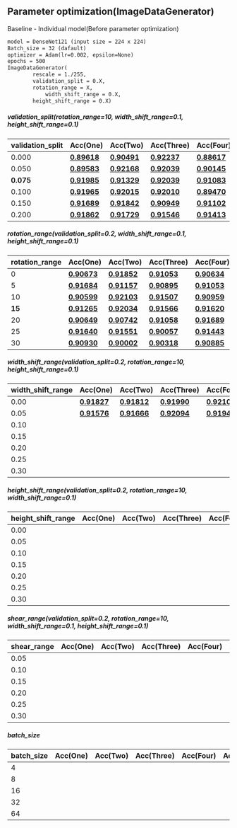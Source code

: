 ## Parameter optimization(ImageDataGenerator)

Baseline - Individual model(Before parameter optimization)

```markdown
model = DenseNet121 (input size = 224 x 224)
Batch_size = 32 (dafault)
optimizer = Adam(lr=0.002, epsilon=None)
epochs = 500
ImageDataGenerator(
		rescale = 1./255, 
		validation_split = 0.X,
  		rotation_range = X,
    		width_shift_range = 0.X,
		height_shift_range = 0.X)
```

##### validation_split(rotation_range=10, width_shift_range=0.1, height_shift_range=0.1)

| validation_split | Acc(One)                                                     | Acc(Two)                                                     | Acc(Three)                                                   | Acc(Four)                                                    | Acc(Five)                                                    | Average      |
| ---------------- | ------------------------------------------------------------ | ------------------------------------------------------------ | ------------------------------------------------------------ | ------------------------------------------------------------ | ------------------------------------------------------------ | ------------ |
| 0.000            | [**0.89618**](https://github.com/d9249/DACON/blob/main/%EC%BB%B4%ED%93%A8%ED%84%B0%20%EB%B9%84%EC%A0%84%20%ED%95%99%EC%8A%B5%20%EA%B2%BD%EC%A7%84%20%EB%8C%80%ED%9A%8C/Parameter%20optimization(ImageDataGenerator)/Validation_split/Validation_split_0.000_1_DenseNet121(public-0.92647%2C%20private-0.89618).ipynb) | [**0.90491**](https://github.com/d9249/DACON/blob/main/%EC%BB%B4%ED%93%A8%ED%84%B0%20%EB%B9%84%EC%A0%84%20%ED%95%99%EC%8A%B5%20%EA%B2%BD%EC%A7%84%20%EB%8C%80%ED%9A%8C/Parameter%20optimization(ImageDataGenerator)/Validation_split/Validation_split_0.000_2_DenseNet121(public-0.92647%2C%20private-0.90491).ipynb) | [**0.92237**](https://github.com/d9249/DACON/blob/main/%EC%BB%B4%ED%93%A8%ED%84%B0%20%EB%B9%84%EC%A0%84%20%ED%95%99%EC%8A%B5%20%EA%B2%BD%EC%A7%84%20%EB%8C%80%ED%9A%8C/Parameter%20optimization(ImageDataGenerator)/Validation_split/Validation_split_0.000_3_DenseNet121(public-0.94117%2C%20private-0.92237).ipynb) | [**0.88617**](https://github.com/d9249/DACON/blob/main/%EC%BB%B4%ED%93%A8%ED%84%B0%20%EB%B9%84%EC%A0%84%20%ED%95%99%EC%8A%B5%20%EA%B2%BD%EC%A7%84%20%EB%8C%80%ED%9A%8C/Parameter%20optimization(ImageDataGenerator)/Validation_split/Validation_split_0.000_4_DenseNet121(public-0.91176%2C%20private-0.88617).ipynb) | [**0.91448**](https://github.com/d9249/DACON/blob/main/%EC%BB%B4%ED%93%A8%ED%84%B0%20%EB%B9%84%EC%A0%84%20%ED%95%99%EC%8A%B5%20%EA%B2%BD%EC%A7%84%20%EB%8C%80%ED%9A%8C/Parameter%20optimization(ImageDataGenerator)/Validation_split/Validation_split_0.000_5_DenseNet121(public-0.94117%2C%20private-0.91448).ipynb) | 0.904822     |
| 0.050            | [**0.89583**](https://github.com/d9249/DACON/blob/main/%EC%BB%B4%ED%93%A8%ED%84%B0%20%EB%B9%84%EC%A0%84%20%ED%95%99%EC%8A%B5%20%EA%B2%BD%EC%A7%84%20%EB%8C%80%ED%9A%8C/Parameter%20optimization(ImageDataGenerator)/Validation_split/Validation_split_0.050_1_DenseNet121(public-0.91176%2C%20private-0.89583).ipynb) | [**0.92168**](https://github.com/d9249/DACON/blob/main/%EC%BB%B4%ED%93%A8%ED%84%B0%20%EB%B9%84%EC%A0%84%20%ED%95%99%EC%8A%B5%20%EA%B2%BD%EC%A7%84%20%EB%8C%80%ED%9A%8C/Parameter%20optimization(ImageDataGenerator)/Validation_split/Validation_split_0.050_2_DenseNet121(public-0.93627%2C%20private-0.92168).ipynb) | [**0.92039**](https://github.com/d9249/DACON/blob/main/%EC%BB%B4%ED%93%A8%ED%84%B0%20%EB%B9%84%EC%A0%84%20%ED%95%99%EC%8A%B5%20%EA%B2%BD%EC%A7%84%20%EB%8C%80%ED%9A%8C/Parameter%20optimization(ImageDataGenerator)/Validation_split/Validation_split_0.050_3_DenseNet121(public-0.93627%2C%20private-0.92039).ipynb) | [**0.90145**](https://github.com/d9249/DACON/blob/main/%EC%BB%B4%ED%93%A8%ED%84%B0%20%EB%B9%84%EC%A0%84%20%ED%95%99%EC%8A%B5%20%EA%B2%BD%EC%A7%84%20%EB%8C%80%ED%9A%8C/Parameter%20optimization(ImageDataGenerator)/Validation_split/Validation_split_0.050_4_DenseNet121(public-0.90686%2C%20private-0.90145).ipynb) | [**0.88434**](https://github.com/d9249/DACON/blob/main/%EC%BB%B4%ED%93%A8%ED%84%B0%20%EB%B9%84%EC%A0%84%20%ED%95%99%EC%8A%B5%20%EA%B2%BD%EC%A7%84%20%EB%8C%80%ED%9A%8C/Parameter%20optimization(ImageDataGenerator)/Validation_split/Validation_split_0.050_5_DenseNet121(public-0.91666%2C%20private-0.88434).ipynb) | 0.904738     |
| **0.075**        | [**0.91985**](https://github.com/d9249/DACON/blob/main/%EC%BB%B4%ED%93%A8%ED%84%B0%20%EB%B9%84%EC%A0%84%20%ED%95%99%EC%8A%B5%20%EA%B2%BD%EC%A7%84%20%EB%8C%80%ED%9A%8C/Parameter%20optimization(ImageDataGenerator)/Validation_split/Validation_split_0.075_1_DenseNet121(public-0.92647%2C%20private-0.91985).ipynb) | [**0.91329**](https://github.com/d9249/DACON/blob/main/%EC%BB%B4%ED%93%A8%ED%84%B0%20%EB%B9%84%EC%A0%84%20%ED%95%99%EC%8A%B5%20%EA%B2%BD%EC%A7%84%20%EB%8C%80%ED%9A%8C/Parameter%20optimization(ImageDataGenerator)/Validation_split/Validation_split_0.075_2_DenseNet121(public-0.92647%2C%20private-0.91329).ipynb) | [**0.92039**](https://github.com/d9249/DACON/blob/main/%EC%BB%B4%ED%93%A8%ED%84%B0%20%EB%B9%84%EC%A0%84%20%ED%95%99%EC%8A%B5%20%EA%B2%BD%EC%A7%84%20%EB%8C%80%ED%9A%8C/Parameter%20optimization(ImageDataGenerator)/Validation_split/Validation_split_0.075_3_DenseNet121(public-0.95098%2C%20private-0.92039).ipynb) | [**0.91083**](https://github.com/d9249/DACON/blob/main/%EC%BB%B4%ED%93%A8%ED%84%B0%20%EB%B9%84%EC%A0%84%20%ED%95%99%EC%8A%B5%20%EA%B2%BD%EC%A7%84%20%EB%8C%80%ED%9A%8C/Parameter%20optimization(ImageDataGenerator)/Validation_split/Validation_split_0.075_4_DenseNet121(public-0.91176%2C%20private-0.91083).ipynb) | [**0.92192**](https://github.com/d9249/DACON/blob/main/%EC%BB%B4%ED%93%A8%ED%84%B0%20%EB%B9%84%EC%A0%84%20%ED%95%99%EC%8A%B5%20%EA%B2%BD%EC%A7%84%20%EB%8C%80%ED%9A%8C/Parameter%20optimization(ImageDataGenerator)/Validation_split/Validation_split_0.075_5_DenseNet121(public-0.95098%2C%20private-0.92192).ipynb) | **0.917256** |
| 0.100            | [**0.91965**](https://github.com/d9249/DACON/blob/main/%EC%BB%B4%ED%93%A8%ED%84%B0%20%EB%B9%84%EC%A0%84%20%ED%95%99%EC%8A%B5%20%EA%B2%BD%EC%A7%84%20%EB%8C%80%ED%9A%8C/Parameter%20optimization(ImageDataGenerator)/Validation_split/Validation_split_0.100_1_DenseNet121(public-0.94117%2C%20private-0.91965).ipynb) | [**0.92015**](https://github.com/d9249/DACON/blob/main/%EC%BB%B4%ED%93%A8%ED%84%B0%20%EB%B9%84%EC%A0%84%20%ED%95%99%EC%8A%B5%20%EA%B2%BD%EC%A7%84%20%EB%8C%80%ED%9A%8C/Parameter%20optimization(ImageDataGenerator)/Validation_split/Validation_split_0.100_2_DenseNet121(public-0.91176%2C%20private-0.92015).ipynb) | [**0.92010**](https://github.com/d9249/DACON/blob/main/%EC%BB%B4%ED%93%A8%ED%84%B0%20%EB%B9%84%EC%A0%84%20%ED%95%99%EC%8A%B5%20%EA%B2%BD%EC%A7%84%20%EB%8C%80%ED%9A%8C/Parameter%20optimization(ImageDataGenerator)/Validation_split/Validation_split_0.100_3_DenseNet121(public-0.93137%2C%20private-0.92010).ipynb) | [**0.89470**](https://github.com/d9249/DACON/blob/main/%EC%BB%B4%ED%93%A8%ED%84%B0%20%EB%B9%84%EC%A0%84%20%ED%95%99%EC%8A%B5%20%EA%B2%BD%EC%A7%84%20%EB%8C%80%ED%9A%8C/Parameter%20optimization(ImageDataGenerator)/Validation_split/Validation_split_0.100_4_DenseNet121(public-0.94117%2C%20private-0.89470).ipynb) | [**0.91359**](https://github.com/d9249/DACON/blob/main/%EC%BB%B4%ED%93%A8%ED%84%B0%20%EB%B9%84%EC%A0%84%20%ED%95%99%EC%8A%B5%20%EA%B2%BD%EC%A7%84%20%EB%8C%80%ED%9A%8C/Parameter%20optimization(ImageDataGenerator)/Validation_split/Validation_split_0.100_5_DenseNet121(public-0.90686%2C%20private-0.91359).ipynb) | 0.913638     |
| 0.150            | [**0.91689**](https://github.com/d9249/DACON/blob/main/%EC%BB%B4%ED%93%A8%ED%84%B0%20%EB%B9%84%EC%A0%84%20%ED%95%99%EC%8A%B5%20%EA%B2%BD%EC%A7%84%20%EB%8C%80%ED%9A%8C/Parameter%20optimization(ImageDataGenerator)/Validation_split/Validation_split_0.150_1_DenseNet121(public-0.93627%2C%20private-0.91689).ipynb) | [**0.91842**](https://github.com/d9249/DACON/blob/main/%EC%BB%B4%ED%93%A8%ED%84%B0%20%EB%B9%84%EC%A0%84%20%ED%95%99%EC%8A%B5%20%EA%B2%BD%EC%A7%84%20%EB%8C%80%ED%9A%8C/Parameter%20optimization(ImageDataGenerator)/Validation_split/Validation_split_0.150_2_DenseNet121(public-0.92647%2C%20private-0.91842).ipynb) | [**0.90949**](https://github.com/d9249/DACON/blob/main/%EC%BB%B4%ED%93%A8%ED%84%B0%20%EB%B9%84%EC%A0%84%20%ED%95%99%EC%8A%B5%20%EA%B2%BD%EC%A7%84%20%EB%8C%80%ED%9A%8C/Parameter%20optimization(ImageDataGenerator)/Validation_split/Validation_split_0.150_3_DenseNet121(public-0.93137%2C%20private-0.90949).ipynb) | [**0.91102**](https://github.com/d9249/DACON/blob/main/%EC%BB%B4%ED%93%A8%ED%84%B0%20%EB%B9%84%EC%A0%84%20%ED%95%99%EC%8A%B5%20%EA%B2%BD%EC%A7%84%20%EB%8C%80%ED%9A%8C/Parameter%20optimization(ImageDataGenerator)/Validation_split/Validation_split_0.150_4_DenseNet121(public-0.91176%2C%20private-0.91102).ipynb) | [**0.92010**](https://github.com/d9249/DACON/blob/main/%EC%BB%B4%ED%93%A8%ED%84%B0%20%EB%B9%84%EC%A0%84%20%ED%95%99%EC%8A%B5%20%EA%B2%BD%EC%A7%84%20%EB%8C%80%ED%9A%8C/Parameter%20optimization(ImageDataGenerator)/Validation_split/Validation_split_0.150_5_DenseNet121(public-0.92647%2C%20private-0.92010).ipynb) | 0.915184     |
| 0.200            | [**0.91862**](https://github.com/d9249/DACON/blob/main/%EC%BB%B4%ED%93%A8%ED%84%B0%20%EB%B9%84%EC%A0%84%20%ED%95%99%EC%8A%B5%20%EA%B2%BD%EC%A7%84%20%EB%8C%80%ED%9A%8C/Parameter%20optimization(ImageDataGenerator)/Validation_split/Validation_split_0.200_1_DenseNet121(public-0.91666%2C%20private-0.91862).ipynb) | [**0.91729**](https://github.com/d9249/DACON/blob/main/%EC%BB%B4%ED%93%A8%ED%84%B0%20%EB%B9%84%EC%A0%84%20%ED%95%99%EC%8A%B5%20%EA%B2%BD%EC%A7%84%20%EB%8C%80%ED%9A%8C/Parameter%20optimization(ImageDataGenerator)/Validation_split/Validation_split_0.200_2_DenseNet121(public-0.92647%2C%20private-0.91729).ipynb) | [**0.91546**](https://github.com/d9249/DACON/blob/main/%EC%BB%B4%ED%93%A8%ED%84%B0%20%EB%B9%84%EC%A0%84%20%ED%95%99%EC%8A%B5%20%EA%B2%BD%EC%A7%84%20%EB%8C%80%ED%9A%8C/Parameter%20optimization(ImageDataGenerator)/Validation_split/Validation_split_0.200_3_DenseNet121(public-0.94117%2C%20private-0.91546).ipynb) | [**0.91413**](https://github.com/d9249/DACON/blob/main/%EC%BB%B4%ED%93%A8%ED%84%B0%20%EB%B9%84%EC%A0%84%20%ED%95%99%EC%8A%B5%20%EA%B2%BD%EC%A7%84%20%EB%8C%80%ED%9A%8C/Parameter%20optimization(ImageDataGenerator)/Validation_split/Validation_split_0.200_4_DenseNet121(public-0.91666%2C%20private-0.91413).ipynb) | [**0.91073**](https://github.com/d9249/DACON/blob/main/%EC%BB%B4%ED%93%A8%ED%84%B0%20%EB%B9%84%EC%A0%84%20%ED%95%99%EC%8A%B5%20%EA%B2%BD%EC%A7%84%20%EB%8C%80%ED%9A%8C/Parameter%20optimization(ImageDataGenerator)/Validation_split/Validation_split_0.200_5_DenseNet121(public-0.92156%2C%20private-0.91073).ipynb) | 0.915246     |

##### rotation_range(validation_split=0.2, width_shift_range=0.1, height_shift_range=0.1)

| rotation_range | Acc(One)                                                     | Acc(Two)                                                     | Acc(Three)                                                   | Acc(Four)                                                    | Acc(Five)                                                    | Average      |
| -------------- | ------------------------------------------------------------ | ------------------------------------------------------------ | ------------------------------------------------------------ | ------------------------------------------------------------ | ------------------------------------------------------------ | ------------ |
| 0              | [**0.90673**](https://github.com/d9249/DACON/blob/main/%EC%BB%B4%ED%93%A8%ED%84%B0%20%EB%B9%84%EC%A0%84%20%ED%95%99%EC%8A%B5%20%EA%B2%BD%EC%A7%84%20%EB%8C%80%ED%9A%8C/Parameter%20optimization(ImageDataGenerator)/Rotation_range/Rotation_range_00_1_DenseNet121(public-0.88725%2C%20private-0.90673).ipynb) | [**0.91852**](https://github.com/d9249/DACON/blob/main/%EC%BB%B4%ED%93%A8%ED%84%B0%20%EB%B9%84%EC%A0%84%20%ED%95%99%EC%8A%B5%20%EA%B2%BD%EC%A7%84%20%EB%8C%80%ED%9A%8C/Parameter%20optimization(ImageDataGenerator)/Rotation_range/Rotation_range_00_2_DenseNet121(public-0.95098%2C%20private-0.91852).ipynb) | [**0.91053**](https://github.com/d9249/DACON/blob/main/%EC%BB%B4%ED%93%A8%ED%84%B0%20%EB%B9%84%EC%A0%84%20%ED%95%99%EC%8A%B5%20%EA%B2%BD%EC%A7%84%20%EB%8C%80%ED%9A%8C/Parameter%20optimization(ImageDataGenerator)/Rotation_range/Rotation_range_00_3_DenseNet121(public-0.93627%2C%20private-0.91053).ipynb) | [**0.90634**](https://github.com/d9249/DACON/blob/main/%EC%BB%B4%ED%93%A8%ED%84%B0%20%EB%B9%84%EC%A0%84%20%ED%95%99%EC%8A%B5%20%EA%B2%BD%EC%A7%84%20%EB%8C%80%ED%9A%8C/Parameter%20optimization(ImageDataGenerator)/Rotation_range/Rotation_range_00_4_DenseNet121(public-0.91176%2C%20private-0.90634).ipynb) | [**0.91581**](https://github.com/d9249/DACON/blob/main/%EC%BB%B4%ED%93%A8%ED%84%B0%20%EB%B9%84%EC%A0%84%20%ED%95%99%EC%8A%B5%20%EA%B2%BD%EC%A7%84%20%EB%8C%80%ED%9A%8C/Parameter%20optimization(ImageDataGenerator)/Rotation_range/Rotation_range_00_5_DenseNet121(public-0.93137%2C%20private-0.91581).ipynb) | 0.911586     |
| 5              | [**0.91684**](https://github.com/d9249/DACON/blob/main/%EC%BB%B4%ED%93%A8%ED%84%B0%20%EB%B9%84%EC%A0%84%20%ED%95%99%EC%8A%B5%20%EA%B2%BD%EC%A7%84%20%EB%8C%80%ED%9A%8C/Parameter%20optimization(ImageDataGenerator)/Rotation_range/Rotation_range_05_1_DenseNet121(public-0.94117%2C%20private-0.91684).ipynb) | [**0.91157**](https://github.com/d9249/DACON/blob/main/%EC%BB%B4%ED%93%A8%ED%84%B0%20%EB%B9%84%EC%A0%84%20%ED%95%99%EC%8A%B5%20%EA%B2%BD%EC%A7%84%20%EB%8C%80%ED%9A%8C/Parameter%20optimization(ImageDataGenerator)/Rotation_range/Rotation_range_05_2_DenseNet121(public-0.93137%2C%20private-0.91157).ipynb) | [**0.90895**](https://github.com/d9249/DACON/blob/main/%EC%BB%B4%ED%93%A8%ED%84%B0%20%EB%B9%84%EC%A0%84%20%ED%95%99%EC%8A%B5%20%EA%B2%BD%EC%A7%84%20%EB%8C%80%ED%9A%8C/Parameter%20optimization(ImageDataGenerator)/Rotation_range/Rotation_range_05_3_DenseNet121(public-0.91176%2C%20private-0.90895).ipynb) | [**0.91053**](https://github.com/d9249/DACON/blob/main/%EC%BB%B4%ED%93%A8%ED%84%B0%20%EB%B9%84%EC%A0%84%20%ED%95%99%EC%8A%B5%20%EA%B2%BD%EC%A7%84%20%EB%8C%80%ED%9A%8C/Parameter%20optimization(ImageDataGenerator)/Rotation_range/Rotation_range_05_4_DenseNet121(public-0.94117%2C%20private-0.91053).ipynb) | [**0.90969**](https://github.com/d9249/DACON/blob/main/%EC%BB%B4%ED%93%A8%ED%84%B0%20%EB%B9%84%EC%A0%84%20%ED%95%99%EC%8A%B5%20%EA%B2%BD%EC%A7%84%20%EB%8C%80%ED%9A%8C/Parameter%20optimization(ImageDataGenerator)/Rotation_range/Rotation_range_05_5_DenseNet121(public-0.91666%2C%20private-0.90969).ipynb) | 0.911516     |
| 10             | [**0.90599**](https://github.com/d9249/DACON/blob/main/%EC%BB%B4%ED%93%A8%ED%84%B0%20%EB%B9%84%EC%A0%84%20%ED%95%99%EC%8A%B5%20%EA%B2%BD%EC%A7%84%20%EB%8C%80%ED%9A%8C/Parameter%20optimization(ImageDataGenerator)/Rotation_range/Rotation_range_10_1_DenseNet121(public-0.90686%2C%20private-0.90599).ipynb) | [**0.92103**](https://github.com/d9249/DACON/blob/main/%EC%BB%B4%ED%93%A8%ED%84%B0%20%EB%B9%84%EC%A0%84%20%ED%95%99%EC%8A%B5%20%EA%B2%BD%EC%A7%84%20%EB%8C%80%ED%9A%8C/Parameter%20optimization(ImageDataGenerator)/Rotation_range/Rotation_range_10_2_DenseNet121(public-0.95098%2C%20private-0.92103).ipynb) | [**0.91507**](https://github.com/d9249/DACON/blob/main/%EC%BB%B4%ED%93%A8%ED%84%B0%20%EB%B9%84%EC%A0%84%20%ED%95%99%EC%8A%B5%20%EA%B2%BD%EC%A7%84%20%EB%8C%80%ED%9A%8C/Parameter%20optimization(ImageDataGenerator)/Rotation_range/Rotation_range_10_3_DenseNet121(public-0.92647%2C%20private-0.91507).ipynb) | [**0.90959**](https://github.com/d9249/DACON/blob/main/%EC%BB%B4%ED%93%A8%ED%84%B0%20%EB%B9%84%EC%A0%84%20%ED%95%99%EC%8A%B5%20%EA%B2%BD%EC%A7%84%20%EB%8C%80%ED%9A%8C/Parameter%20optimization(ImageDataGenerator)/Rotation_range/Rotation_range_10_4_DenseNet121(public-0.90196%2C%20private-0.90959).ipynb) | [**0.91822**](https://github.com/d9249/DACON/blob/main/%EC%BB%B4%ED%93%A8%ED%84%B0%20%EB%B9%84%EC%A0%84%20%ED%95%99%EC%8A%B5%20%EA%B2%BD%EC%A7%84%20%EB%8C%80%ED%9A%8C/Parameter%20optimization(ImageDataGenerator)/Rotation_range/Rotation_range_10_5_DenseNet121(public-0.94607%2C%20private-0.91822).ipynb) | 0.91398      |
| **15**         | [**0.91265**](https://github.com/d9249/DACON/blob/main/%EC%BB%B4%ED%93%A8%ED%84%B0%20%EB%B9%84%EC%A0%84%20%ED%95%99%EC%8A%B5%20%EA%B2%BD%EC%A7%84%20%EB%8C%80%ED%9A%8C/Parameter%20optimization(ImageDataGenerator)/Rotation_range/Rotation_range_15_1_DenseNet121(public-0.92647%2C%20private-0.91265).ipynb) | [**0.92034**](https://github.com/d9249/DACON/blob/main/%EC%BB%B4%ED%93%A8%ED%84%B0%20%EB%B9%84%EC%A0%84%20%ED%95%99%EC%8A%B5%20%EA%B2%BD%EC%A7%84%20%EB%8C%80%ED%9A%8C/Parameter%20optimization(ImageDataGenerator)/Rotation_range/Rotation_range_15_2_DenseNet121(public-0.92156%2C%20private-0.92034).ipynb) | [**0.91566**](https://github.com/d9249/DACON/blob/main/%EC%BB%B4%ED%93%A8%ED%84%B0%20%EB%B9%84%EC%A0%84%20%ED%95%99%EC%8A%B5%20%EA%B2%BD%EC%A7%84%20%EB%8C%80%ED%9A%8C/Parameter%20optimization(ImageDataGenerator)/Rotation_range/Rotation_range_15_3_DenseNet121(public-0.95588%2C%20private-0.91566).ipynb) | [**0.91620**](https://github.com/d9249/DACON/blob/main/%EC%BB%B4%ED%93%A8%ED%84%B0%20%EB%B9%84%EC%A0%84%20%ED%95%99%EC%8A%B5%20%EA%B2%BD%EC%A7%84%20%EB%8C%80%ED%9A%8C/Parameter%20optimization(ImageDataGenerator)/Rotation_range/Rotation_range_15_4_DenseNet121(public-0.93137%2C%20private-0.91620).ipynb) | [**0.91319**](https://github.com/d9249/DACON/blob/main/%EC%BB%B4%ED%93%A8%ED%84%B0%20%EB%B9%84%EC%A0%84%20%ED%95%99%EC%8A%B5%20%EA%B2%BD%EC%A7%84%20%EB%8C%80%ED%9A%8C/Parameter%20optimization(ImageDataGenerator)/Rotation_range/Rotation_range_15_5_DenseNet121(public-0.92156%2C%20private-0.91319).ipynb) | **0.915608** |
| 20             | [**0.90649**](https://github.com/d9249/DACON/blob/main/%EC%BB%B4%ED%93%A8%ED%84%B0%20%EB%B9%84%EC%A0%84%20%ED%95%99%EC%8A%B5%20%EA%B2%BD%EC%A7%84%20%EB%8C%80%ED%9A%8C/Parameter%20optimization(ImageDataGenerator)/Rotation_range/Rotation_range_20_1_DenseNet121(public-0.91176%2C%20private-0.90649).ipynb) | [**0.90742**](https://github.com/d9249/DACON/blob/main/%EC%BB%B4%ED%93%A8%ED%84%B0%20%EB%B9%84%EC%A0%84%20%ED%95%99%EC%8A%B5%20%EA%B2%BD%EC%A7%84%20%EB%8C%80%ED%9A%8C/Parameter%20optimization(ImageDataGenerator)/Rotation_range/Rotation_range_20_2_DenseNet121(public-0.90686%2C%20private-0.90742).ipynb) | [**0.91058**](https://github.com/d9249/DACON/blob/main/%EC%BB%B4%ED%93%A8%ED%84%B0%20%EB%B9%84%EC%A0%84%20%ED%95%99%EC%8A%B5%20%EA%B2%BD%EC%A7%84%20%EB%8C%80%ED%9A%8C/Parameter%20optimization(ImageDataGenerator)/Rotation_range/Rotation_range_20_3_DenseNet121(public-0.90686%2C%20private-0.91058).ipynb) | [**0.91689**](https://github.com/d9249/DACON/blob/main/%EC%BB%B4%ED%93%A8%ED%84%B0%20%EB%B9%84%EC%A0%84%20%ED%95%99%EC%8A%B5%20%EA%B2%BD%EC%A7%84%20%EB%8C%80%ED%9A%8C/Parameter%20optimization(ImageDataGenerator)/Rotation_range/Rotation_range_20_4_DenseNet121(public-0.93137%2C%20private-0.91689).ipynb) | [**0.91300**](https://github.com/d9249/DACON/blob/main/%EC%BB%B4%ED%93%A8%ED%84%B0%20%EB%B9%84%EC%A0%84%20%ED%95%99%EC%8A%B5%20%EA%B2%BD%EC%A7%84%20%EB%8C%80%ED%9A%8C/Parameter%20optimization(ImageDataGenerator)/Rotation_range/Rotation_range_20_5_DenseNet121(public-0.91666%2C%20private-0.91300).ipynb) | 0.910876     |
| 25             | [**0.91640**](https://github.com/d9249/DACON/blob/main/%EC%BB%B4%ED%93%A8%ED%84%B0%20%EB%B9%84%EC%A0%84%20%ED%95%99%EC%8A%B5%20%EA%B2%BD%EC%A7%84%20%EB%8C%80%ED%9A%8C/Parameter%20optimization(ImageDataGenerator)/Rotation_range/Rotation_range_25_1_DenseNet121(public-0.91666%2C%20private-0.91640).ipynb) | [**0.91551**](https://github.com/d9249/DACON/blob/main/%EC%BB%B4%ED%93%A8%ED%84%B0%20%EB%B9%84%EC%A0%84%20%ED%95%99%EC%8A%B5%20%EA%B2%BD%EC%A7%84%20%EB%8C%80%ED%9A%8C/Parameter%20optimization(ImageDataGenerator)/Rotation_range/Rotation_range_25_2_DenseNet121(public-0.92647%2C%20private-0.91551).ipynb) | [**0.90057**](https://github.com/d9249/DACON/blob/main/%EC%BB%B4%ED%93%A8%ED%84%B0%20%EB%B9%84%EC%A0%84%20%ED%95%99%EC%8A%B5%20%EA%B2%BD%EC%A7%84%20%EB%8C%80%ED%9A%8C/Parameter%20optimization(ImageDataGenerator)/Rotation_range/Rotation_range_25_3_DenseNet121(public-0.88725%2C%20private-0.90057).ipynb) | [**0.91443**](https://github.com/d9249/DACON/blob/main/%EC%BB%B4%ED%93%A8%ED%84%B0%20%EB%B9%84%EC%A0%84%20%ED%95%99%EC%8A%B5%20%EA%B2%BD%EC%A7%84%20%EB%8C%80%ED%9A%8C/Parameter%20optimization(ImageDataGenerator)/Rotation_range/Rotation_range_25_4_DenseNet121(public-0.93137%2C%20private-0.91443).ipynb) | [**0.91724**](https://github.com/d9249/DACON/blob/main/%EC%BB%B4%ED%93%A8%ED%84%B0%20%EB%B9%84%EC%A0%84%20%ED%95%99%EC%8A%B5%20%EA%B2%BD%EC%A7%84%20%EB%8C%80%ED%9A%8C/Parameter%20optimization(ImageDataGenerator)/Rotation_range/Rotation_range_25_5_DenseNet121(public-0.94117%2C%20private-0.91724).ipynb) | 0.91283      |
| 30             | [**0.90930**](https://github.com/d9249/DACON/blob/main/%EC%BB%B4%ED%93%A8%ED%84%B0%20%EB%B9%84%EC%A0%84%20%ED%95%99%EC%8A%B5%20%EA%B2%BD%EC%A7%84%20%EB%8C%80%ED%9A%8C/Parameter%20optimization(ImageDataGenerator)/Rotation_range/Rotation_range_30_1_DenseNet121(public-0.90686%2C%20private-0.90930).ipynb) | [**0.90002**](https://github.com/d9249/DACON/blob/main/%EC%BB%B4%ED%93%A8%ED%84%B0%20%EB%B9%84%EC%A0%84%20%ED%95%99%EC%8A%B5%20%EA%B2%BD%EC%A7%84%20%EB%8C%80%ED%9A%8C/Parameter%20optimization(ImageDataGenerator)/Rotation_range/Rotation_range_30_2_DenseNet121(public-0.89705%2C%20private-0.90002).ipynb) | [**0.90318**](https://github.com/d9249/DACON/blob/main/%EC%BB%B4%ED%93%A8%ED%84%B0%20%EB%B9%84%EC%A0%84%20%ED%95%99%EC%8A%B5%20%EA%B2%BD%EC%A7%84%20%EB%8C%80%ED%9A%8C/Parameter%20optimization(ImageDataGenerator)/Rotation_range/Rotation_range_30_3_DenseNet121(public-0.90196%2C%20private-0.90318).ipynb) | [**0.90885**](https://github.com/d9249/DACON/blob/main/%EC%BB%B4%ED%93%A8%ED%84%B0%20%EB%B9%84%EC%A0%84%20%ED%95%99%EC%8A%B5%20%EA%B2%BD%EC%A7%84%20%EB%8C%80%ED%9A%8C/Parameter%20optimization(ImageDataGenerator)/Rotation_range/Rotation_range_30_4_DenseNet121(public-0.92156%2C%20private-0.90885).ipynb) | [**0.90727**](https://github.com/d9249/DACON/blob/main/%EC%BB%B4%ED%93%A8%ED%84%B0%20%EB%B9%84%EC%A0%84%20%ED%95%99%EC%8A%B5%20%EA%B2%BD%EC%A7%84%20%EB%8C%80%ED%9A%8C/Parameter%20optimization(ImageDataGenerator)/Rotation_range/Rotation_range_30_5_DenseNet121(public-0.91176%2C%20private-0.90727).ipynb) | 0.905724     |

##### width_shift_range(validation_split=0.2, rotation_range=10, height_shift_range=0.1)

| width_shift_range | Acc(One)                                                     | Acc(Two)                                                     | Acc(Three)                                                   | Acc(Four)                                                    | Acc(Five)                                                    | Average  |
| ----------------- | ------------------------------------------------------------ | ------------------------------------------------------------ | ------------------------------------------------------------ | ------------------------------------------------------------ | ------------------------------------------------------------ | -------- |
| 0.00              | [**0.91827**](https://github.com/d9249/DACON/blob/main/%EC%BB%B4%ED%93%A8%ED%84%B0%20%EB%B9%84%EC%A0%84%20%ED%95%99%EC%8A%B5%20%EA%B2%BD%EC%A7%84%20%EB%8C%80%ED%9A%8C/Parameter%20optimization(ImageDataGenerator)/Width_Shift_Range/WidthShiftRange_000_1_DenseNet121(public-0.93627%2C%20private-0.91827).ipynb) | [**0.91812**](https://github.com/d9249/DACON/blob/main/%EC%BB%B4%ED%93%A8%ED%84%B0%20%EB%B9%84%EC%A0%84%20%ED%95%99%EC%8A%B5%20%EA%B2%BD%EC%A7%84%20%EB%8C%80%ED%9A%8C/Parameter%20optimization(ImageDataGenerator)/Width_Shift_Range/WidthShiftRange_000_2_DenseNet121(public-0.93137%2C%20private-0.91812).ipynb) | [**0.91990**](https://github.com/d9249/DACON/blob/main/%EC%BB%B4%ED%93%A8%ED%84%B0%20%EB%B9%84%EC%A0%84%20%ED%95%99%EC%8A%B5%20%EA%B2%BD%EC%A7%84%20%EB%8C%80%ED%9A%8C/Parameter%20optimization(ImageDataGenerator)/Width_Shift_Range/WidthShiftRange_000_3_DenseNet121(public-0.92647%2C%20private-0.91990).ipynb) | [**0.92103**](https://github.com/d9249/DACON/blob/main/%EC%BB%B4%ED%93%A8%ED%84%B0%20%EB%B9%84%EC%A0%84%20%ED%95%99%EC%8A%B5%20%EA%B2%BD%EC%A7%84%20%EB%8C%80%ED%9A%8C/Parameter%20optimization(ImageDataGenerator)/Width_Shift_Range/WidthShiftRange_000_4_DenseNet121(public-0.94117%2C%20private-0.92103).ipynb) | [**0.91862**](https://github.com/d9249/DACON/blob/main/%EC%BB%B4%ED%93%A8%ED%84%B0%20%EB%B9%84%EC%A0%84%20%ED%95%99%EC%8A%B5%20%EA%B2%BD%EC%A7%84%20%EB%8C%80%ED%9A%8C/Parameter%20optimization(ImageDataGenerator)/Width_Shift_Range/WidthShiftRange_000_5_DenseNet121(public-0.94607%2C%20private-0.91862).ipynb) | 0.919188 |
| 0.05              | [**0.91576**](https://github.com/d9249/DACON/blob/main/%EC%BB%B4%ED%93%A8%ED%84%B0%20%EB%B9%84%EC%A0%84%20%ED%95%99%EC%8A%B5%20%EA%B2%BD%EC%A7%84%20%EB%8C%80%ED%9A%8C/Parameter%20optimization(ImageDataGenerator)/Width_Shift_Range/WidthShiftRange_005_1_DenseNet121(public-0.94607%2C%20private-0.91576).ipynb) | [**0.91666**](https://github.com/d9249/DACON/blob/main/%EC%BB%B4%ED%93%A8%ED%84%B0%20%EB%B9%84%EC%A0%84%20%ED%95%99%EC%8A%B5%20%EA%B2%BD%EC%A7%84%20%EB%8C%80%ED%9A%8C/Parameter%20optimization(ImageDataGenerator)/Width_Shift_Range/WidthShiftRange_005_2_DenseNet121(public-0.91666%2C%20private-0.91666).ipynb) | [**0.92094**](https://github.com/d9249/DACON/blob/main/%EC%BB%B4%ED%93%A8%ED%84%B0%20%EB%B9%84%EC%A0%84%20%ED%95%99%EC%8A%B5%20%EA%B2%BD%EC%A7%84%20%EB%8C%80%ED%9A%8C/Parameter%20optimization(ImageDataGenerator)/Width_Shift_Range/WidthShiftRange_005_3_DenseNet121(public-0.92156%2C%20private-0.92094).ipynb) | [**0.91946**](https://github.com/d9249/DACON/blob/main/%EC%BB%B4%ED%93%A8%ED%84%B0%20%EB%B9%84%EC%A0%84%20%ED%95%99%EC%8A%B5%20%EA%B2%BD%EC%A7%84%20%EB%8C%80%ED%9A%8C/Parameter%20optimization(ImageDataGenerator)/Width_Shift_Range/WidthShiftRange_005_4_DenseNet121(public-0.93627%2C%20private-0.91946).ipynb) | [**0.91512**](https://github.com/d9249/DACON/blob/main/%EC%BB%B4%ED%93%A8%ED%84%B0%20%EB%B9%84%EC%A0%84%20%ED%95%99%EC%8A%B5%20%EA%B2%BD%EC%A7%84%20%EB%8C%80%ED%9A%8C/Parameter%20optimization(ImageDataGenerator)/Width_Shift_Range/WidthShiftRange_005_5_DenseNet121(public-0.92156%2C%20private-0.91512).ipynb) | 0.917588 |
| 0.10              |                                                              |                                                              |                                                              |                                                              |                                                              |          |
| 0.15              |                                                              |                                                              |                                                              |                                                              |                                                              |          |
| 0.20              |                                                              |                                                              |                                                              |                                                              |                                                              |          |
| 0.25              |                                                              |                                                              |                                                              |                                                              |                                                              |          |
| 0.30              |                                                              |                                                              |                                                              |                                                              |                                                              |          |

##### height_shift_range(validation_split=0.2, rotation_range=10, width_shift_range=0.1)

| height_shift_range | Acc(One) | Acc(Two) | Acc(Three) | Acc(Four) | Acc(Five) | Average |
| ------------------ | -------- | -------- | ---------- | --------- | --------- | ------- |
| 0.00               |          |          |            |           |           |         |
| 0.05               |          |          |            |           |           |         |
| 0.10               |          |          |            |           |           |         |
| 0.15               |          |          |            |           |           |         |
| 0.20               |          |          |            |           |           |         |
| 0.25               |          |          |            |           |           |         |
| 0.30               |          |          |            |           |           |         |

##### shear_range(validation_split=0.2, rotation_range=10, width_shift_range=0.1, height_shift_range=0.1)

| shear_range | Acc(One) | Acc(Two) | Acc(Three) | Acc(Four) | Acc(Five) | Average |
| ----------- | -------- | -------- | ---------- | --------- | --------- | ------- |
| 0.05        |          |          |            |           |           |         |
| 0.10        |          |          |            |           |           |         |
| 0.15        |          |          |            |           |           |         |
| 0.20        |          |          |            |           |           |         |
| 0.25        |          |          |            |           |           |         |
| 0.30        |          |          |            |           |           |         |

##### batch_size

| batch_size | Acc(One) | Acc(Two) | Acc(Three) | Acc(Four) | Acc(Five) | Average |
| ---------- | -------- | -------- | ---------- | --------- | --------- | ------- |
| 4           |          |          |            |           |           |         |
| 8           |          |          |            |           |           |         |
| 16         |          |          |            |           |           |         |
| 32         |          |          |            |           |           |         |
| 64         |         |          |            |           |           |         |
